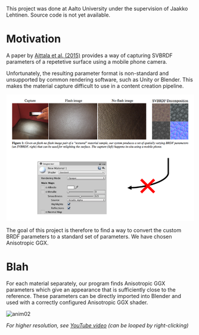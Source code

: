 This project was done at Aalto University under the supervision of Jaakko Lehtinen. Source code is not yet available.

# Motivation

A paper by [Aittala et al. (2015)](https://mediatech.aalto.fi/publications/graphics/TwoShotSVBRDF/) provides a way of capturing SVBRDF parameters of a repetetive surface using a mobile phone camera.

Unfortunately, the resulting parameter format is non-standard and unsupported by common rendering software, such as Unity or Blender. This makes the material capture difficult to use in a content creation pipeline.

![motivation](motivation.png)

 The goal of this project is therefore to find a way to convert the custom BRDF parameters to a standard set of parameters. We have chosen Anisotropic GGX.

 # Blah

 For each material separately, our program finds Anisotropic GGX parameters which give an appearance that is sufficiently close to the reference. These parameters can be directly imported into Blender and used with a correctly configured Anisotropic GGX shader.

 ![anim02](anim02.gif)

 *For higher resolution, see [YouTube video](https://youtu.be/XacVdo_5m6M) (can be looped by right-clicking)*
